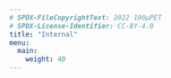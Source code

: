 ```yaml
---
# SPDX-FileCopyrightText: 2022 100µPET
# SPDX-License-Identifier: CC-BY-4.0
title: "Internal"
menu:
  main:
    weight: 40
---
```

